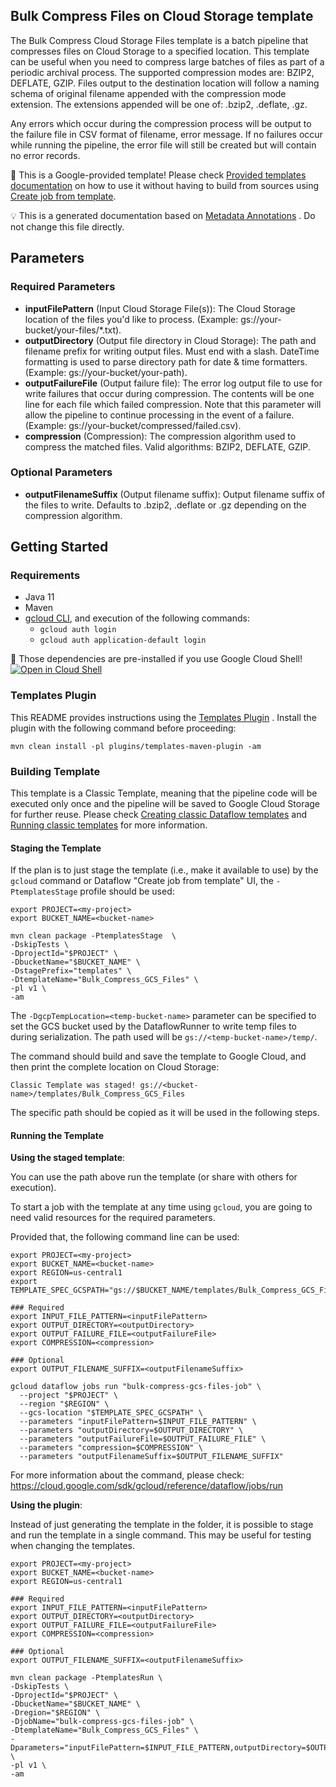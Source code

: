 
Bulk Compress Files on Cloud Storage template
---
The Bulk Compress Cloud Storage Files template is a batch pipeline that
compresses files on Cloud Storage to a specified location. This template can be
useful when you need to compress large batches of files as part of a periodic
archival process. The supported compression modes are: BZIP2, DEFLATE, GZIP.
Files output to the destination location will follow a naming schema of original
filename appended with the compression mode extension. The extensions appended
will be one of: .bzip2, .deflate, .gz.

Any errors which occur during the compression process will be output to the
failure file in CSV format of filename, error message. If no failures occur while
running the pipeline, the error file will still be created but will contain no
error records.


:memo: This is a Google-provided template! Please
check [Provided templates documentation](https://cloud.google.com/dataflow/docs/guides/templates/provided/bulk-compress-cloud-storage)
on how to use it without having to build from sources using [Create job from template](https://console.cloud.google.com/dataflow/createjob?template=Bulk_Compress_GCS_Files).

:bulb: This is a generated documentation based
on [Metadata Annotations](https://github.com/GoogleCloudPlatform/DataflowTemplates#metadata-annotations)
. Do not change this file directly.

## Parameters

### Required Parameters

* **inputFilePattern** (Input Cloud Storage File(s)): The Cloud Storage location of the files you'd like to process. (Example: gs://your-bucket/your-files/*.txt).
* **outputDirectory** (Output file directory in Cloud Storage): The path and filename prefix for writing output files. Must end with a slash. DateTime formatting is used to parse directory path for date & time formatters. (Example: gs://your-bucket/your-path).
* **outputFailureFile** (Output failure file): The error log output file to use for write failures that occur during compression. The contents will be one line for each file which failed compression. Note that this parameter will allow the pipeline to continue processing in the event of a failure. (Example: gs://your-bucket/compressed/failed.csv).
* **compression** (Compression): The compression algorithm used to compress the matched files. Valid algorithms: BZIP2, DEFLATE, GZIP.

### Optional Parameters

* **outputFilenameSuffix** (Output filename suffix): Output filename suffix of the files to write. Defaults to .bzip2, .deflate or .gz depending on the compression algorithm.



## Getting Started

### Requirements

* Java 11
* Maven
* [gcloud CLI](https://cloud.google.com/sdk/gcloud), and execution of the
  following commands:
  * `gcloud auth login`
  * `gcloud auth application-default login`

:star2: Those dependencies are pre-installed if you use Google Cloud Shell!
[![Open in Cloud Shell](http://gstatic.com/cloudssh/images/open-btn.svg)](https://console.cloud.google.com/cloudshell/editor?cloudshell_git_repo=https%3A%2F%2Fgithub.com%2FGoogleCloudPlatform%2FDataflowTemplates.git&cloudshell_open_in_editor=v1/src/main/java/com/google/cloud/teleport/templates/BulkCompressor.java)

### Templates Plugin

This README provides instructions using
the [Templates Plugin](https://github.com/GoogleCloudPlatform/DataflowTemplates#templates-plugin)
. Install the plugin with the following command before proceeding:

```shell
mvn clean install -pl plugins/templates-maven-plugin -am
```

### Building Template

This template is a Classic Template, meaning that the pipeline code will be
executed only once and the pipeline will be saved to Google Cloud Storage for
further reuse. Please check [Creating classic Dataflow templates](https://cloud.google.com/dataflow/docs/guides/templates/creating-templates)
and [Running classic templates](https://cloud.google.com/dataflow/docs/guides/templates/running-templates)
for more information.

#### Staging the Template

If the plan is to just stage the template (i.e., make it available to use) by
the `gcloud` command or Dataflow "Create job from template" UI,
the `-PtemplatesStage` profile should be used:

```shell
export PROJECT=<my-project>
export BUCKET_NAME=<bucket-name>

mvn clean package -PtemplatesStage  \
-DskipTests \
-DprojectId="$PROJECT" \
-DbucketName="$BUCKET_NAME" \
-DstagePrefix="templates" \
-DtemplateName="Bulk_Compress_GCS_Files" \
-pl v1 \
-am
```

The `-DgcpTempLocation=<temp-bucket-name>` parameter can be specified to set the GCS bucket used by the DataflowRunner to write
temp files to during serialization. The path used will be `gs://<temp-bucket-name>/temp/`.

The command should build and save the template to Google Cloud, and then print
the complete location on Cloud Storage:

```
Classic Template was staged! gs://<bucket-name>/templates/Bulk_Compress_GCS_Files
```

The specific path should be copied as it will be used in the following steps.

#### Running the Template

**Using the staged template**:

You can use the path above run the template (or share with others for execution).

To start a job with the template at any time using `gcloud`, you are going to
need valid resources for the required parameters.

Provided that, the following command line can be used:

```shell
export PROJECT=<my-project>
export BUCKET_NAME=<bucket-name>
export REGION=us-central1
export TEMPLATE_SPEC_GCSPATH="gs://$BUCKET_NAME/templates/Bulk_Compress_GCS_Files"

### Required
export INPUT_FILE_PATTERN=<inputFilePattern>
export OUTPUT_DIRECTORY=<outputDirectory>
export OUTPUT_FAILURE_FILE=<outputFailureFile>
export COMPRESSION=<compression>

### Optional
export OUTPUT_FILENAME_SUFFIX=<outputFilenameSuffix>

gcloud dataflow jobs run "bulk-compress-gcs-files-job" \
  --project "$PROJECT" \
  --region "$REGION" \
  --gcs-location "$TEMPLATE_SPEC_GCSPATH" \
  --parameters "inputFilePattern=$INPUT_FILE_PATTERN" \
  --parameters "outputDirectory=$OUTPUT_DIRECTORY" \
  --parameters "outputFailureFile=$OUTPUT_FAILURE_FILE" \
  --parameters "compression=$COMPRESSION" \
  --parameters "outputFilenameSuffix=$OUTPUT_FILENAME_SUFFIX"
```

For more information about the command, please check:
https://cloud.google.com/sdk/gcloud/reference/dataflow/jobs/run


**Using the plugin**:

Instead of just generating the template in the folder, it is possible to stage
and run the template in a single command. This may be useful for testing when
changing the templates.

```shell
export PROJECT=<my-project>
export BUCKET_NAME=<bucket-name>
export REGION=us-central1

### Required
export INPUT_FILE_PATTERN=<inputFilePattern>
export OUTPUT_DIRECTORY=<outputDirectory>
export OUTPUT_FAILURE_FILE=<outputFailureFile>
export COMPRESSION=<compression>

### Optional
export OUTPUT_FILENAME_SUFFIX=<outputFilenameSuffix>

mvn clean package -PtemplatesRun \
-DskipTests \
-DprojectId="$PROJECT" \
-DbucketName="$BUCKET_NAME" \
-Dregion="$REGION" \
-DjobName="bulk-compress-gcs-files-job" \
-DtemplateName="Bulk_Compress_GCS_Files" \
-Dparameters="inputFilePattern=$INPUT_FILE_PATTERN,outputDirectory=$OUTPUT_DIRECTORY,outputFailureFile=$OUTPUT_FAILURE_FILE,compression=$COMPRESSION,outputFilenameSuffix=$OUTPUT_FILENAME_SUFFIX" \
-pl v1 \
-am
```
